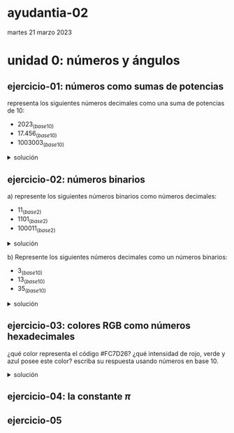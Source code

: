 # ayudantia-02

martes 21 marzo 2023

# unidad 0: números y ángulos

<!---
## qué deben saber:

- diferencia entre números naturales y reales
- noción de infinito
- qué son los sistemas numéricos
- conversión entre sistemas numéricos distintos
    - sistema decimal
    - sistema binario
    - sistema hexadecimal
- qué es son los ángulos y como se miden
- diferencia entre grados y radianes
- conversión entre grados y radianes
- ¿qué es $\pi$?  
--->

## ejercicio-01: números como sumas de potencias

representa los siguientes números decimales como una suma de potencias de 10:

- $2023_{(base10)}$
- $17.456_{(base10)}$
- $1003003_{(base10)}$

<details>
<summary>solución</summary>

los números que utilizamos día a día está formado por un código de diez símbolos (del 0 al 9). A esto se le llama un código numérico de base 10.

para realizar la suma de potencias de 10 nos debemos fijar en el orden de los números de derecha a izquierda.

el resultado para los números pedidos es:

- $2023_{(base10)} \Rightarrow 2 \cdot 10^3 + 2 \cdot 10^1 + 3 \cdot 10^0$

- $17.456_{(base10)}  \Rightarrow  1 \cdot 10^1 + 7 \cdot 10^0 + 4 \cdot 10^{-1} + 5 \cdot 10^{-2} + 6 \cdot 10^{-2}$

- $1003003_{(base10)} \Rightarrow 1 \cdot 10^6 + 3 \cdot 10^3 + 3 \cdot 10^0$
        
</details>

## ejercicio-02: números binarios

a) represente los siguientes números binarios como números decimales:

- $11_{(base2)}$
- $1101_{(base2)}$
- $100011_{(base2)}$

<details>
    <summary>solución</summary>

el sistema binario ocupa solo dos dígitos (el 0 y el 1).

para convertir cualquier número binario a un número decimal, debemos representar el número como una suma de potencias de 2 y luego ejecutar la suma.

para el caso del número binario 11, la suma de potencias de dos quedaría:

$$11_{(base2)} \Rightarrow 1 \cdot 2^1 + 1 \cdot 2^0$$

$$= 2 + 1 = 3_{(base10)}$$

$$\therefore \ 11_{(base2)} \Rightarrow 3_{(base10)}$$

Para el caso del número binario 1101:

$$1101_{(base2)} \Rightarrow 1 \cdot 2^3 + 1 \cdot 2^2 + 0 \cdot 2^1 + 1 \cdot 2^0$$

$$= 8 + 4 + 0 + 1 \\ = 13_{(base10)}$$

$$\therefore \ 1101_{(base2)} \Rightarrow 13_{(base10)}$$

Y para convertir el número binario 100011 a decimal:

$$100011_{(base2)} \Rightarrow 1 \cdot 2^5 + 1 \cdot 2^1 + 1 \cdot 2^0$$

$$= 32 + 2 + 1 \\ = 35_{(base10)}$$

$$\therefore \ 100011_{(base2)} \Rightarrow 35_{(base10)}$$

</details>

b) Represente los siguientes números decimales como un números binarios:

- $3_{(base10)}$
- $13_{(base10)}$
- $35_{(base10)}$

<details>
    <summary>solución</summary>

para convertir un número en base 10 a cualquier otra base, debemos realizar divisiones sucesivas e ir registrando el residuo de esa división.

Para convertir $3_{(base10)}$ hacemos lo siguiente:

1. Dividimos $3 \div 2 = 1$ con residuo $1$. Este residuo es la primera cifra de nuestro número binario.
2. Dividimo $1 \div 2 = 0$ con residuo $1$. Este residuo es la segunda cifra de nuestro número binario.

Para formar el número binario recopilamos los residuos calculados:

$$\therefore \ 3_{(base10)} \Rightarrow 11_{(base2)}$$

Para convertir $13_{(base10)}$ hacemos lo siguiente:

1. Dividimos $13 \div 2 = 6$ con residuo $1$
2. Dividimos $6 \div 2 = 3$ con residuo $0$
3. Dividimos $3 \div 2 = 1$ con residuo $1$
4. Dividimos $1 \div 2 = 0$ con residuo $1$

Recopilando los residuos obtenemos:

$$\therefore \ 13_{(base10)} \Rightarrow 1101_{(base2)}$$

Para convertir $35_{(base10)}$ hacemos lo mismo:

1. Dividimos $35 \div 2 = 17$ con residuo $1$
2. Dividimos $17 \div 2 = 8$ con residuo $1$
3. Dividimos $8 \div 2 = 4$ con residuo $0$
4. Dividimos $4 \div 2 = 2$ con residuo $0$
5. Dividimos $2 \div 2 = 1$ con residuo $0$
6. Dividimos $1 \div 2 = 0$ con residuo $1$

Recopilando los residuos obtenemos:

$$\therefore \ 35_{(base10)} \Rightarrow 100011_{(base2)}$$

</details>

## ejercicio-03: colores RGB como números hexadecimales

¿qué color representa el código #FC7D26? ¿qué intensidad de rojo, verde y azul posee este color? escriba su respuesta usando números en base 10.


<details>
    <summary>solución</summary>

usualmente en los sistemas digitales como nuestros computadores o celulares se utilizan números en base hexadecimal para representar los colores del espectro visible, con números que van del 0 a 255.

el código hexadecimal posee 16 símbolos:

| base 10 | 0 | 1 | 2 | 3 | 4 | 5 | 6 | 7 | 8 | 9 | 10 | 11 | 12 | 13 | 14 | 15 |
|---------|---|---|---|---|---|---|---|---|---|---|----|----|----|----|----|----|
| base 16 | 0 | 1 | 2 | 3 | 4 | 5 | 6 | 7 | 8 | 9 | A  | B  | C  | D  | E  | F  |

los códigos de colores poseen 6 cifras hexadecimales. ej: #AA00FF

las dos cifras más a la izquierda representan la intensidad del color rojo (AA), las próximas dos cifras la intensidad del color verde (00), y las últimas dos cifras la intensidad del color azul (FF).

### analizando el color #FC7D26

el color #FC7D26 tiene FC en rojo, 7D en verde y 26 en azul.

### intensidad de rojo

para convertir la cifra FC a decimal hacemos la multiplicación por potencias de 16:

$$FC_{(base16)} \Rightarrow F \cdot 16^1 + C \cdot 16^0$$

convertimos las letras a números

$$FC_{(base16)} \Rightarrow 15 \cdot 16^1 + 12 \cdot 16^0$$

y calculamos

$$ = 240 + 12 = 252$$

$$\therefore \ FC_{(base16)} \Rightarrow 252_{(base10)}$$

por lo tanto este color tiene una intensidad 252 de rojo.

### intensidad de verde

para convertir la cifra 7D a decimal hacemos la multiplicación por potencias de 16:

$$7D_{(base16)} \Rightarrow 7 \cdot 16^1 + D \cdot 16^0$$

Convertimos las letras a números

$$7D_{(base16)} \Rightarrow 7 \cdot 16^1 + 13 \cdot 16^0$$

y calculamos

$$ = 112 + 13 = 125$$

$$\therefore \ 7D_{(base16)} \Rightarrow 125_{(base10)}$$

Por lo tanto este color tiene una intensidad 125 de verde.

### Intensidad de azul

Para convertir la cifra 26 a decimal hacemos la multiplicación por potencias de 16:

$$26_{(base16)} \Rightarrow 2 \cdot 16^1 + 6 \cdot 16^0$$

y calculamos

$$ = 32 + 6 = 38$$

$$\therefore \ 26_{(base16)} \Rightarrow 125_{(base10)}$$

Por lo tanto este color tiene una intensidad 38 de azul.

### conclusión final

Finalmente tenemos que este color está formado por la siguiente combinación de colores RGB:

$$\therefore \ FC7D26_{(base16)} \Rightarrow (R,G,B) = (252_{(base10)}, \ 125_{(base10)}, \ 38_{(base10)})$$

Este color tiene mucho rojo (cerca del máximo de 255), intensidad moderada de azul y muy poco verde, por lo que se puede concluir que representa un color anaranjado.

</details>

## ejercicio-04: la constante $\pi$

## ejercicio-05



